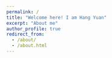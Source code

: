 ```yaml
---
permalink: /
title: "Welcome here! I am Hang Yuan"
excerpt: "About me"
author_profile: true
redirect_from: 
  - /about/
  - /about.html
---
```


